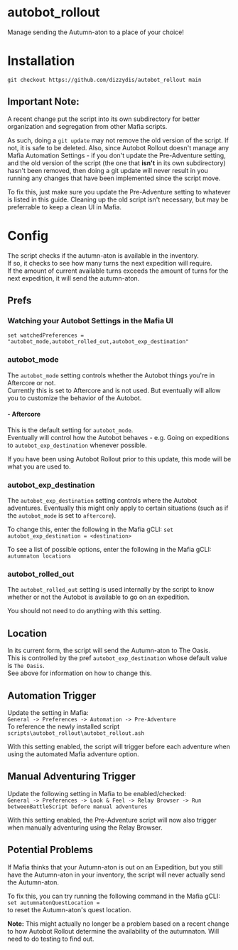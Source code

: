 # **autobot_rollout**
Manage sending the Autumn-aton to a place of your choice!

# **Installation**
`git checkout https://github.com/dizzydis/autobot_rollout main`

## **Important Note:**
A recent change put the script into its own subdirectory for better organization and segregation from other Mafia scripts.

As such, doing a `git update` may not remove the old version of the script. If not, it is safe to be deleted.
Also, since Autobot Rollout doesn't manage any Mafia Automation Settings - if you don't update the Pre-Adventure setting, and the old version of the script (the one that **isn't** in its own subdirectory) hasn't been removed, then doing a git update will never result in you running any changes that have been implemented since the script move.

To fix this, just make sure you update the Pre-Adventure setting to whatever is listed in this guide.
Cleaning up the old script isn't necessary, but may be preferrable to keep a clean UI in Mafia.

# **Config**
The script checks if the autumn-aton is available in the inventory.  
If so, it checks to see how many turns the next expedition will require.  
If the amount of current available turns exceeds the amount of turns for the next expedition, it will send the autumn-aton.

## **Prefs**

### Watching your Autobot Settings in the Mafia UI
`set watchedPreferences = "autobot_mode,autobot_rolled_out,autobot_exp_destination"`

### **autobot_mode**
The `autobot_mode` setting controls whether the Autobot things you're in Aftercore or not.   
Currently this is set to Aftercore and is not used. But eventually will allow you to customize the behavior of the Autobot.  

#### - Aftercore  
This is the default setting for `autobot_mode`.  
Eventually will control how the Autobot behaves - e.g. Going on expeditions to `autobot_exp_destination` whenever possible.  

If you have been using Autobot Rollout prior to this update, this mode will be what you are used to.

### **autobot_exp_destination**
The `autobot_exp_destination` setting controls where the Autobot adventures.
Eventually this might only apply to certain situations (such as if the `autobot_mode` is set to `aftercore`).

To change this, enter the following in the Mafia gCLI:
`set autobot_exp_destination = <destination>`

To see a list of possible options, enter the following in the Mafia gCLI:
`autumnaton locations`

### **autobot_rolled_out**
The `autobot_rolled_out` setting is used internally by the script to know whether or not the Autobot is available to go on an expedition.

You should not need to do anything with this setting.

## **Location**
In its current form, the script will send the Autumn-aton to The Oasis.  
This is controlled by the pref `autobot_exp_destination` whose default value is `The Oasis`.  
See above for information on how to change this.

## **Automation Trigger**
Update the setting in Mafia:  
`General -> Preferences -> Automation -> Pre-Adventure`  
To reference the newly installed script `scripts\autobot_rollout\autobot_rollout.ash`  

With this setting enabled, the script will trigger before each adventure when using the automated Mafia adventure option.

## **Manual Adventuring Trigger**
Update the following setting in Mafia to be enabled/checked:  
`General -> Preferences -> Look & Feel -> Relay Browser -> Run betweenBattleScript before manual adventures`  

With this setting enabled, the Pre-Adventure script will now also trigger when manually adventuring using the Relay Browser.

## **Potential Problems**
If Mafia thinks that your Autumn-aton is out on an Expedition, but you still have the Autumn-aton in your inventory, the script will never actually send the Autumn-aton.

To fix this, you can try running the following command in the Mafia gCLI:  
`set autumnatonQuestLocation =`  
to reset the Autumn-aton's quest location.

**Note:** This might actually no longer be a problem based on a recent change to how Autobot Rollout determine the availability of the autumnaton. Will need to do testing to find out.